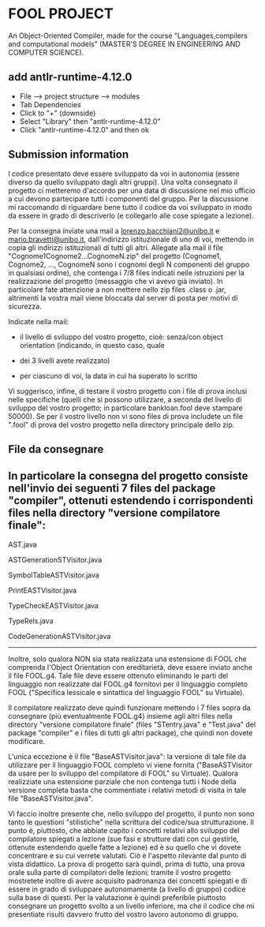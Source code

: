 # FOOL PROJECT
An Object-Oriented Compiler, made for the course "Languages,compilers and computational models" (MASTER'S DEGREE IN 
ENGINEERING AND COMPUTER SCIENCE).


## add antlr-runtime-4.12.0 
- File --> project structure --> modules
- Tab Dependencies
- Click to "+" (downside)
- Select "Library" then "antlr-runtime-4.12.0"
- Click "antlr-runtime-4.12.0" and then ok

## Submission information
l codice presentato deve essere sviluppato da voi in autonomia (essere diverso da quello sviluppato dagli altri gruppi).
Una volta consegnato il progetto ci metteremo d'accordo per una data di discussione nel mio ufficio a cui devono 
partecipare tutti i componenti del gruppo. Per la discussione mi raccomando di riguardare bene tutto il codice da voi
sviluppato in modo da essere in grado di descriverlo (e collegarlo alle cose spiegate a lezione).

Per la consegna inviate una mail a lorenzo.bacchiani2@unibo.it e mario.bravetti@unibo.it, dall'indirizzo istituzionale
di uno di voi, mettendo in copia gli indirizzi istituzionali di tutti gli altri. Allegate alla mail il file 
"Cognome1Cognome2...CognomeN.zip" del progetto (Cognome1, Cognome2, ..., CognomeN sono i cognomi degli N componenti 
del gruppo in qualsiasi ordine), che contenga i 7/8 files indicati nelle istruzioni per la realizzazione del progetto
(messaggio che vi avevo già inviato). In particolare fate attenzione a non mettere nello zip files .class o .jar, 
altrimenti la vostra mail viene bloccata dal server di posta per motivi di sicurezza.

Indicate nella mail:

- il livello di sviluppo del vostro progetto, cioè: senza/con object orientation (indicando, in questo caso, quale 
- dei 3 livelli avete realizzato)

- per ciascuno di voi, la data in cui ha superato lo scritto

Vi suggerisco, infine, di testare il vostro progetto con i file di prova inclusi nelle specifiche (quelli che si 
possono utilizzare, a seconda del livello di sviluppo del vostro progetto; in particolare bankloan.fool deve stampare 
50000). Se per il vostro livello non vi sono files di prova includete un file ".fool" di prova del vostro progetto 
nella directory principale dello zip.

## File da consegnare
In particolare la consegna del progetto consiste nell'invio dei seguenti 7 files del package "compiler", ottenuti
estendendo i corrispondenti files nella directory "versione compilatore finale":
---

AST.java

ASTGenerationSTVisitor.java

SymbolTableASTVisitor.java

PrintEASTVisitor.java

TypeCheckEASTVisitor.java

TypeRels.java

CodeGenerationASTVisitor.java

---

Inoltre, solo qualora NON sia stata realizzata una estensione di FOOL che comprenda l'Object Orientation con
ereditarietà, deve essere inviato anche il file FOOL.g4. Tale file deve essere ottenuto eliminando le parti del 
linguaggio non realizzate dal FOOL.g4 fornitovi per il linguaggio completo FOOL ("Specifica lessicale e sintattica 
del linguaggio FOOL" su Virtuale).

Il compilatore realizzato deve quindi funzionare mettendo i 7 files sopra da consegnare (più eventualmente FOOL.g4)
insieme agli altri files nella directory "versione compilatore finale" (files "STentry.java" e "Test.java" del package
"compiler" e i files di tutti gli altri package), che quindi non dovete modificare.

L'unica eccezione è il file "BaseASTVisitor.java": la versione di tale file da utilizzare per il linguaggio FOOL
completo vi viene fornita ("BaseASTVisitor da usare per lo sviluppo del compilatore di FOOL" su Virtuale).
Qualora realizziate una estensione parziale che non contenga tutti i Node della versione completa basta che commentiate 
i relativi metodi di visita in tale file "BaseASTVisitor.java".

Vi faccio inoltre presente che, nello sviluppo del progetto, il punto non sono tanto le questioni "stilistiche" 
nella scrittura del codice/sua strutturazione. Il punto è, piuttosto, che abbiate capito i concetti relativi allo 
sviluppo del compilatore spiegati a lezione (sue fasi e strutture dati con cui gestirle, ottenute estendendo quelle 
fatte a lezione) ed è su quello che vi dovete concentrare e su cui verrete valutati. Ciò è l'aspetto rilevante dal 
punto di vista didattico. La prova di progetto sarà quindi, prima di tutto, una prova orale sulla parte di compilatori 
delle lezioni: tramite il vostro progetto mostretete inoltre di avere acquisito padronanza dei concetti spiegati e 
di essere in grado di sviluppare autonomamente (a livello di gruppo) codice sulla base di questi. Per la valutazione 
è quindi preferibile piuttosto consegnare un progetto svolto a un livello inferiore, ma che il codice che mi presentiate 
risulti davvero frutto del vostro lavoro autonomo di gruppo.

